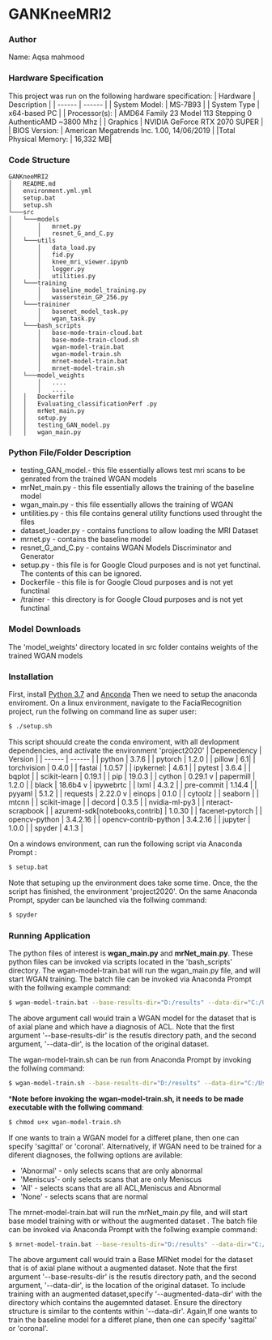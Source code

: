 # GANKneeMRI2
### Author
Name: Aqsa mahmood

### Hardware Specification
This project was run on the following hardware specification:
| Hardware | Description |
| ------ | ------ |
| System Model:  | MS-7B93 |
| System Type | x64-based PC |
| Processor(s): |  AMD64 Family 23 Model 113 Stepping 0 AuthenticAMD ~3800 Mhz |
| Graphics | NVIDIA GeForce RTX 2070 SUPER |
| BIOS Version: | American Megatrends Inc. 1.00, 14/06/2019 |
|Total Physical Memory: |  16,332 MB|
### Code Structure
```
GANKneeMRI2
│   README.md
│   environment.yml.yml    
│   setup.bat
│   setup.sh 
└───src
│   └───models
│       │   mrnet.py
│       │   resnet_G_and_C.py
│   └───utils
│       │   data_load.py
│       │   fid.py
│       │   knee_mri_viewer.ipynb
│       │   logger.py
│       │   utilities.py
│   └───training
│       │   baseline_model_training.py
│       │   wasserstein_GP_256.py
│   └───traininer
│       │   basenet_model_task.py
│       │   wgan_task.py
│   └───bash_scripts
│       │   base-mode-train-cloud.bat
│       │   base-mode-train-cloud.sh
│       │   wgan-model-train.bat
│       │   wgan-model-train.sh
│       │   mrnet-model-train.bat
│       │   mrnet-model-train.sh
│   └───model_weights
│       │   ....
│       │   ....
│   │   Dockerfile
│   │   Evaluating_classificationPerf .py
│   │   mrNet_main.py
│   │   setup.py
│   │   testing_GAN_model.py
│   │   wgan_main.py
```
### Python File/Folder Description
 - testing_GAN_model.- this file essentially allows test mri scans to be genrated from the trained WGAN models
 - mrNet_main.py - this file essentially allows the training of the baseline model
 - wgan_main.py - this file essentially allows the training of WGAN 
 - untilities.py - this file contains general utility functions used throught the files
 - dataset_loader.py - contains functions to allow loading the MRI Dataset
 - mrnet.py - contains the baseline model
 - resnet_G_and_C.py - contains WGAN Models Discriminator and Generator
 - setup.py - this file is for Google Cloud purposes and is not yet functinal. The contents of this can be ignored.
 - Dockerfile - this file is for Google Cloud purposes and is not yet functinal
 - /trainer - this directory is for Google Cloud purposes and is not yet functinal
### Model Downloads
The 'model_weights' directory located in src folder contains weights of the trained WGAN models


### Installation
First, install [Python 3.7](https://www.python.org/downloads/) and [Anconda](https://docs.anaconda.com/anaconda/install/)
Then we need to setup the anaconda enviroment. 
On a linux environment, navigate to the FacialRecognition project, run the follwing on command line as super user:
```sh
$ ./setup.sh
```
This script shouuld create the conda enviroment, with all devlopment dependencies, and activate the environment 'project2020'
| Depenedency | Version |
| ------ | ------ |
| python  | 3.7.6 |
| pytorch | 1.2.0 |
| pillow |  6.1|
| torchvision | 0.4.0 |
| fastai | 1.0.57 |
| ipykernel: | 4.6.1 |
| pytest | 3.6.4 |
| bqplot |
| scikit-learn | 0.19.1 |
| pip | 19.0.3 |
| cython | 0.29.1 v
| papermill | 1.2.0 |
| black | 18.6b4 v
| ipywebrtc |
| lxml | 4.3.2 |
| pre-commit | 1.14.4 |
| pyyaml | 5.1.2 |
| requests | 2.22.0 v
| einops | 0.1.0 |
| cytoolz |
| seaborn |
| mtcnn |
| scikit-image |
| decord | 0.3.5 |
| nvidia-ml-py3 |
| nteract-scrapbook |
| azureml-sdk[notebooks,contrib] | 1.0.30 |
| facenet-pytorch |
| opencv-python | 3.4.2.16 |
| opencv-contrib-python | 3.4.2.16 |
| jupyter | 1.0.0 |
| spyder | 4.1.3 |

On a windows environment, can run the following script via Anaconda Prompt :
```sh
$ setup.bat
```
Note that setuping up the environment does take some time. Once, the the script has finished, the environment 'project2020'. On the same Anaconda Prompt, spyder can be launched via the follwing command:

```sh
$ spyder
```


### Running Application

The python files of interest is **wgan_main.py** and **mrNet_main.py**. These python files can be invoked via scripts located in the 'bash_scripts' directory. The wgan-model-train.bat will run the wgan_main.py file, and will start WGAN training. The batch file can be invoked via Anaconda Prompt with the follwing example command:
```sh
$ wgan-model-train.bat --base-results-dir="D:/results" --data-dir="C:/Users/adds0/OneDrive - University of Glasgow/Documnets/courses/Msc/Project/MRI/MRNet/resources" --plane=axial --diagnoses=ACL --dataset-type=train
```
The above argument call would train a WGAN model for the dataset that is of axial plane and which have a diagnosis of ACL. Note that the first argument '--base-results-dir' is the resutls directory path, and the second argument, '--data-dir',  is the location of the original dataset.

The wgan-model-train.sh can be run from Anaconda Prompt by invoking  the follwing command:
```sh
$ wgan-model-train.sh --base-results-dir="D:/results" --data-dir="C:/Users/adds0/OneDrive - University of Glasgow/Documnets/courses/Msc/Project/MRI/MRNet/resources" --plane='axial' --diagnoses='ACL' --dataset-type='train'  
```
***Note before invoking the wgan-model-train.sh, it needs to be made executable with the follwing command**:
```sh
$ chmod u+x wgan-model-train.sh  
```

If one wants to train a WGAN model for a differet plane, then one can specify 'sagittal' or 'coronal'. Alternatively, if WGAN need to be trained for a diferent diagnoses, the follwing options are avilable:
 - 'Abnormal' - only selects scans that are only abnormal
 - 'Meniscus'- only selects scans that are only Meniscus
 - 'All' - selects scans that are all ACL,Meniscus and Abnormal
 - 'None' - selects scans that are normal

The mrnet-model-train.bat will run the mrNet_main.py file, and will start base model training with or without the augmented dataset . The batch file can be invoked via Anaconda Prompt with the follwing example command:
```sh
$ mrnet-model-train.bat --base-results-dir="D:/results" --data-dir="C:/Users/adds0/OneDrive - University of Glasgow/Documnets/courses/Msc/Project/MRI/MRNet/resources" --plane=axial --dataset-type=train --epochs=100
```
The above argument call would train a Base MRNet model for the dataset that is of axial plane without a augmented dataset. Note that the first argument '--base-results-dir' is the resutls directory path, and the second argument, '--data-dir',  is the location of the original dataset. To include training with an augmented dataset,specify '--augmented-data-dir' with the directory which contains the augemnted dataset. Ensure the directory structure is similar to the contents within '--data-dir'.  Again,If one wants to train the baseline model for a differet plane, then one can specify 'sagittal' or 'coronal'.
